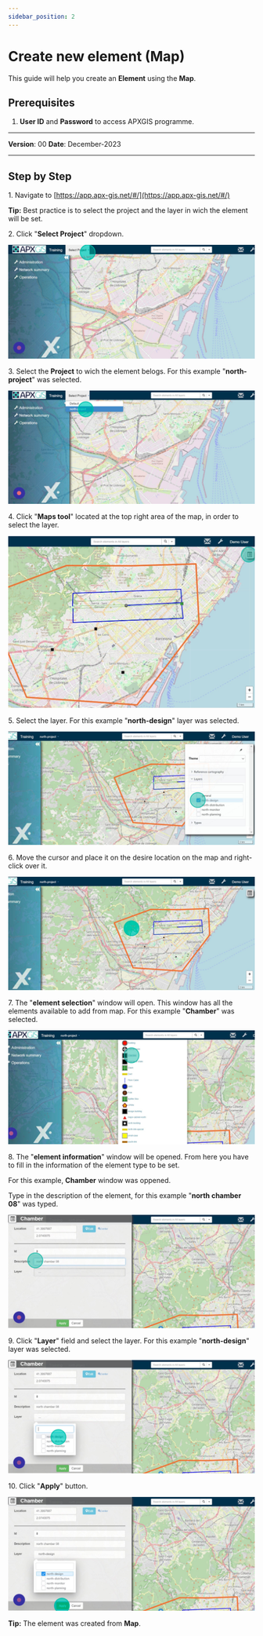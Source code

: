 ```yaml
---
sidebar_position: 2
---
```


# Create new element (Map)

This guide will help you create an **Element** using the **Map**.

## **Prerequisites**
1.	**User ID** and **Password** to access APXGIS programme.

------------

**Version**: 00
**Date**: December-2023

------------
## **Step by Step**

1\. Navigate to [https://app.apx-gis.net/#/](https://app.apx-gis.net/#/)


**Tip:** Best practice is to select the project and the layer in wich the element will be set.


2\. Click "**Select Project**" dropdown.

![](static/img/downloads/02-create-element-map_1.jpeg)


3\. Select the **Project** to wich the element belogs. For this example "**north-project**" was selected.

![](static/img/downloads/02-create-element-map_2.jpeg)


4\. Click "**Maps tool**" located at the top right area of the map, in order to select the layer.

![](static/img/downloads/02-create-element-map_3.jpeg)


5\. Select the layer. For this example "**north-design**" layer was selected.

![](static/img/downloads/02-create-element-map_4.jpeg)


6\. Move the cursor and place it on the desire location on the map and right-click over it.

![](static/img/downloads/02-create-element-map_5.jpeg)


7\. The "**element selection**"  window  will open. This window has all the elements available to add from map. For this example "**Chamber**" was selected.

![](static/img/downloads/02-create-element-map_6.jpeg)


8\. The "**element information**" window will be opened. From here you have to fill in the information of the element type to be set.

For this example, **Chamber** window was oppened.

Type in the description of the element, for this example "**north chamber 08**" was typed.

![](static/img/downloads/02-create-element-map_7.jpeg)


9\. Click "**Layer**" field and select the layer. For this example "**north-design**" layer was selected.

![](static/img/downloads/02-create-element-map_8.jpeg)


10\. Click "**Apply**" button.

![](static/img/downloads/02-create-element-map_9.jpeg)


**Tip:** The element was created from **Map**.

